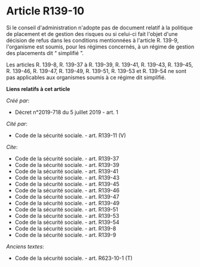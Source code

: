 # Article R139-10

Si le conseil d'administration n'adopte pas de document relatif à la politique de placement et de gestion des risques ou si
celui-ci fait l'objet d'une décision de refus dans les conditions mentionnées à l'article R. 139-9, l'organisme est soumis,
pour les régimes concernés, à un régime de gestion des placements dit “ simplifié ”. 

Les articles R. 139-8, R. 139-37 à R. 139-39, R. 139-41, R. 139-43, R. 139-45, R. 139-46, R. 139-47, R. 139-49, R. 139-51, R.
139-53 et R. 139-54 ne sont pas applicables aux organismes soumis à ce régime dit simplifié.

**Liens relatifs à cet article**

_Créé par_:

  - Décret n°2019-718 du 5 juillet 2019 - art. 1

_Cité par_:

  - Code de la sécurité sociale. - art. R139-11 (V)

_Cite_:

  - Code de la sécurité sociale. - art. R139-37
  - Code de la sécurité sociale. - art. R139-39
  - Code de la sécurité sociale. - art. R139-41
  - Code de la sécurité sociale. - art. R139-43
  - Code de la sécurité sociale. - art. R139-45
  - Code de la sécurité sociale. - art. R139-46
  - Code de la sécurité sociale. - art. R139-47
  - Code de la sécurité sociale. - art. R139-49
  - Code de la sécurité sociale. - art. R139-51
  - Code de la sécurité sociale. - art. R139-53
  - Code de la sécurité sociale. - art. R139-54
  - Code de la sécurité sociale. - art. R139-8
  - Code de la sécurité sociale. - art. R139-9

_Anciens textes_:

  - Code de la sécurité sociale. - art. R623-10-1 (T)
